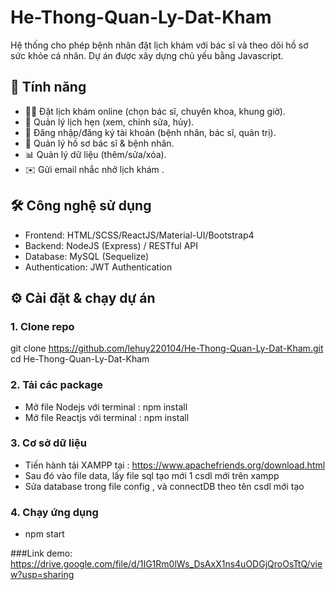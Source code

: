 # He-Thong-Quan-Ly-Dat-Kham
Hệ thống cho phép bệnh nhân đặt lịch khám với bác sĩ và theo dõi hồ sơ sức khỏe cá nhân.
Dự án được xây dựng chủ yếu bằng Javascript.

## 🚀 Tính năng
- 👨‍⚕️ Đặt lịch khám online (chọn bác sĩ, chuyên khoa, khung giờ).
- 📅 Quản lý lịch hẹn (xem, chỉnh sửa, hủy).
- 🔐 Đăng nhập/đăng ký tài khoản (bệnh nhân, bác sĩ, quản trị).
- 🏥 Quản lý hồ sơ bác sĩ & bệnh nhân.
- 📊 Quản lý dữ liệu (thêm/sửa/xóa).
- ✉️ Gửi email nhắc nhở lịch khám .

 ## 🛠️ Công nghệ sử dụng
- Frontend: HTML/SCSS/ReactJS/Material-UI/Bootstrap4
- Backend: NodeJS (Express) / RESTful API
- Database: MySQL (Sequelize) 
- Authentication: JWT Authentication

## ⚙️ Cài đặt & chạy dự án
### 1. Clone repo
git clone https://github.com/lehuy220104/He-Thong-Quan-Ly-Dat-Kham.git
cd He-Thong-Quan-Ly-Dat-Kham
### 2. Tải các package 
- Mở file Nodejs với terminal : npm install
- Mở file Reactjs với terminal : npm install
### 3. Cơ sở dữ liệu
- Tiến hành tải XAMPP tại : https://www.apachefriends.org/download.html
- Sau đó vào file data, lấy file sql tạo mới 1 csdl mới trên xampp
- Sửa database trong file config , và connectDB theo tên csdl mới tạo
### 4. Chạy ứng dụng
- npm start

###Link demo: 
https://drive.google.com/file/d/1IG1Rm0lWs_DsAxX1ns4uODGjQroOsTtQ/view?usp=sharing

